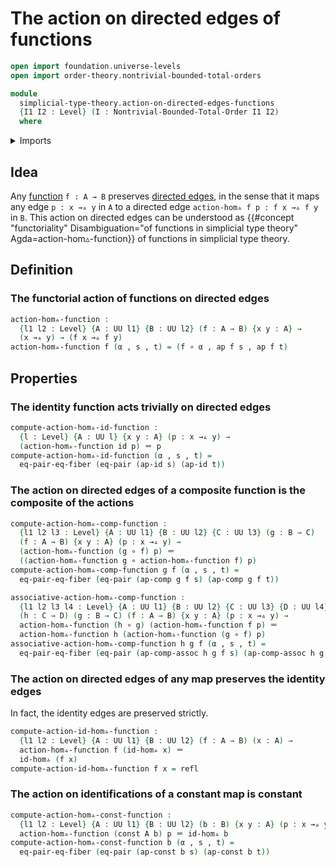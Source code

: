 # The action on directed edges of functions

```agda
open import foundation.universe-levels
open import order-theory.nontrivial-bounded-total-orders

module
  simplicial-type-theory.action-on-directed-edges-functions
  {I1 I2 : Level} (I : Nontrivial-Bounded-Total-Order I1 I2)
  where
```

<details><summary>Imports</summary>

```agda
open import foundation.action-on-identifications-functions
open import foundation.constant-maps
open import foundation.dependent-pair-types
open import foundation.equality-cartesian-product-types
open import foundation.equality-dependent-pair-types
open import foundation.function-types
open import foundation.identity-types
open import foundation.universe-levels

open import simplicial-type-theory.directed-edges I
```

</details>

## Idea

Any [function](foundation-core.function-types.md) `f : A → B` preserves
[directed edges](simplicial-type-theory.directed-edges.md), in the sense that it
maps any edge `p : x →▵ y` in `A` to a directed edge
`action-hom▵ f p : f x →▵ f y` in `B`. This action on directed edges can be
understood as
{{#concept "functoriality" Disambiguation="of functions in simplicial type theory" Agda=action-hom▵-function}}
of functions in simplicial type theory.

## Definition

### The functorial action of functions on directed edges

```agda
action-hom▵-function :
  {l1 l2 : Level} {A : UU l1} {B : UU l2} (f : A → B) {x y : A} →
  (x →▵ y) → (f x →▵ f y)
action-hom▵-function f (α , s , t) = (f ∘ α , ap f s , ap f t)
```

## Properties

### The identity function acts trivially on directed edges

```agda
compute-action-hom▵-id-function :
  {l : Level} {A : UU l} {x y : A} (p : x →▵ y) →
  (action-hom▵-function id p) ＝ p
compute-action-hom▵-id-function (α , s , t) =
  eq-pair-eq-fiber (eq-pair (ap-id s) (ap-id t))
```

### The action on directed edges of a composite function is the composite of the actions

```agda
compute-action-hom▵-comp-function :
  {l1 l2 l3 : Level} {A : UU l1} {B : UU l2} {C : UU l3} (g : B → C)
  (f : A → B) {x y : A} (p : x →▵ y) →
  (action-hom▵-function (g ∘ f) p) ＝
  ((action-hom▵-function g ∘ action-hom▵-function f) p)
compute-action-hom▵-comp-function g f (α , s , t) =
  eq-pair-eq-fiber (eq-pair (ap-comp g f s) (ap-comp g f t))

associative-action-hom▵-comp-function :
  {l1 l2 l3 l4 : Level} {A : UU l1} {B : UU l2} {C : UU l3} {D : UU l4}
  (h : C → D) (g : B → C) (f : A → B) {x y : A} (p : x →▵ y) →
  action-hom▵-function (h ∘ g) (action-hom▵-function f p) ＝
  action-hom▵-function h (action-hom▵-function (g ∘ f) p)
associative-action-hom▵-comp-function h g f (α , s , t) =
  eq-pair-eq-fiber (eq-pair (ap-comp-assoc h g f s) (ap-comp-assoc h g f t))
```

### The action on directed edges of any map preserves the identity edges

In fact, the identity edges are preserved strictly.

```agda
compute-action-id-hom▵-function :
  {l1 l2 : Level} {A : UU l1} {B : UU l2} (f : A → B) (x : A) →
  action-hom▵-function f (id-hom▵ x) ＝
  id-hom▵ (f x)
compute-action-id-hom▵-function f x = refl
```

### The action on identifications of a constant map is constant

```agda
compute-action-hom▵-const-function :
  {l1 l2 : Level} {A : UU l1} {B : UU l2} (b : B) {x y : A} (p : x →▵ y) →
  action-hom▵-function (const A b) p ＝ id-hom▵ b
compute-action-hom▵-const-function b (α , s , t) =
  eq-pair-eq-fiber (eq-pair (ap-const b s) (ap-const b t))
```
